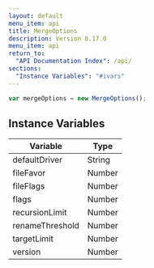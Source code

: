 ```yaml
---
layout: default
menu_item: api
title: MergeOptions
description: Version 0.17.0
menu_item: api
return_to:
  "API Documentation Index": /api/
sections:
  "Instance Variables": "#ivars"
---
```


```js
var mergeOptions = new MergeOptions();
```

## <a name="ivars"></a>Instance Variables

| Variable | Type |
| --- | --- |
| <a name="defaultDriver"></a>defaultDriver | String |
| <a name="fileFavor"></a>fileFavor | Number |
| <a name="fileFlags"></a>fileFlags | Number |
| <a name="flags"></a>flags | Number |
| <a name="recursionLimit"></a>recursionLimit | Number |
| <a name="renameThreshold"></a>renameThreshold | Number |
| <a name="targetLimit"></a>targetLimit | Number |
| <a name="version"></a>version | Number |

